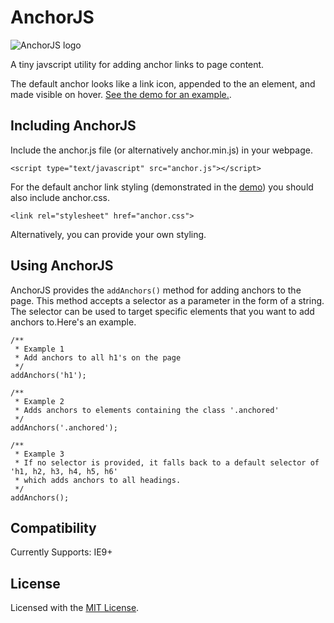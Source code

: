AnchorJS
========

<img alt="AnchorJS logo" src="http://bryanbraun.com/sites/default/files/anchorjs_logo.png" />

A tiny javscript utility for adding anchor links to page content.

The default anchor looks like a link icon, appended to the an element, and made visible on hover. [See the demo for an example.](http://bryanbraun.github.io/anchorjs/).

Including AnchorJS
------------------
Include the anchor.js file (or alternatively anchor.min.js) in your webpage.

    <script type="text/javascript" src="anchor.js"></script>

For the default anchor link styling (demonstrated in the [demo](http://bryanbraun.github.io/anchorjs/)) you should also include anchor.css.

    <link rel="stylesheet" href="anchor.css">

Alternatively, you can provide your own styling.

Using AnchorJS
------------------
AnchorJS provides the `addAnchors()` method for adding anchors to the page. This method accepts a selector as a parameter in the form of a string. The selector can be used to target specific elements that you want to add anchors to.Here's an example.

    /**
     * Example 1
     * Add anchors to all h1's on the page 
     */
    addAnchors('h1');
    
    /**
     * Example 2
     * Adds anchors to elements containing the class '.anchored'
     */
    addAnchors('.anchored');

    /**
     * Example 3
     * If no selector is provided, it falls back to a default selector of 'h1, h2, h3, h4, h5, h6'
     * which adds anchors to all headings.
     */
    addAnchors();

Compatibility
-------------
Currently Supports: IE9+


License
-------
Licensed with the [MIT License](http://opensource.org/licenses/MIT).
